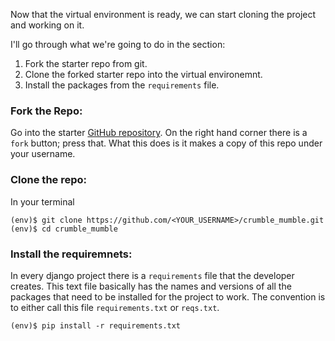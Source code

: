 Now that the virtual environment is ready, we can start cloning the project and working on it.

I'll go through what we're going to do in the section:

1. Fork the starter repo from git.
2. Clone the forked starter repo into the virtual environemnt.
3. Install the packages from the `requirements` file.


### Fork the Repo:

Go into the starter [GitHub repository](https://github.com/lailalelouch/crumble_mumble). On the right hand corner there is a `fork` button; press that. What this does is it makes a copy of this repo under your username.

### Clone the repo:

In your terminal 
```shell
(env)$ git clone https://github.com/<YOUR_USERNAME>/crumble_mumble.git
(env)$ cd crumble_mumble
```

### Install the requiremnets:

In every django project there is a `requirements` file that the developer creates. This text file basically has the names and versions of all the packages that need to be installed for the project to work. The convention is to either call this file `requirements.txt` or `reqs.txt`.

```
(env)$ pip install -r requirements.txt
```
